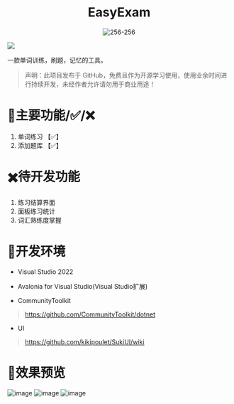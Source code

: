 <div align="center"> 
<h1>EasyExam</h1>

![256-256](https://github.com/xstplan/EasyExam/assets/40187282/2bbb7ea5-f513-4717-9df8-8c9adadb8c8b)
  </div>
<img src="https://img.shields.io/badge/.NET-8.0-brightgreen.svg?style=flat">

一款单词训练，刷题，记忆的工具。
> 声明：此项目发布于 GitHub，免费且作为开源学习使用，使用业余时间进行持续开发，未经作者允许请勿用于商业用途！

# 🔨主要功能/✅/❌
1. 单词练习 【✅】
2. 添加题库  【✅】
# ✖️待开发功能
1. 练习结算界面  
2. 面板练习统计  
3. 词汇熟练度掌握  


# 🧰开发环境
- Visual Studio 2022  
- Avalonia for Visual Studio(Visual Studio扩展)  

- CommunityToolkit
> https://github.com/CommunityToolkit/dotnet
- UI
> https://github.com/kikipoulet/SukiUI/wiki
# 🚀效果预览
![image](https://github.com/xstplan/EasyExam/assets/40187282/0abf54ad-45a3-4d95-9821-4765e3afbe30)
![image](https://github.com/xstplan/EasyExam/assets/40187282/33516147-c295-4a5e-a7a6-e8b6b3909b76)
![image](https://github.com/xstplan/EasyExam/assets/40187282/e65c4ca1-806c-43b2-a07c-f1ae5eb2c0d5)

